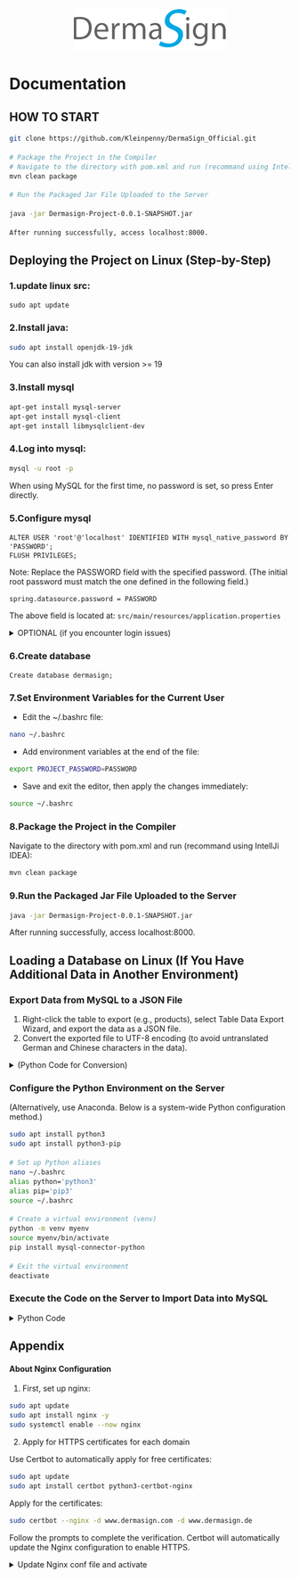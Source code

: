 <div style="text-align: center;">
  <img src="dermasign_logo.png" alt="DermaSign Logo" />
</div>




# Documentation

## HOW TO START 
```bash
git clone https://github.com/Kleinpenny/DermaSign_Official.git

# Package the Project in the Compiler
# Navigate to the directory with pom.xml and run (recommand using IntellJi IDEA):
mvn clean package

# Run the Packaged Jar File Uploaded to the Server

java -jar Dermasign-Project-0.0.1-SNAPSHOT.jar

After running successfully, access localhost:8000.

```


## Deploying the Project on Linux (Step-by-Step)
### 1.update linux src:
```commandline
sudo apt update
```
### 2.Install java:
```bash
sudo apt install openjdk-19-jdk
```
You can also install jdk with version >= 19

### 3.Install mysql
```bash
apt-get install mysql-server
apt-get install mysql-client
apt-get install libmysqlclient-dev
```
### 4.Log into mysql:
```bash
mysql -u root -p
```
When using MySQL for the first time, no password is set, so press Enter directly.

### 5.Configure mysql
```mysql
ALTER USER 'root'@'localhost' IDENTIFIED WITH mysql_native_password BY 'PASSWORD';
FLUSH PRIVILEGES;
```
Note: Replace the PASSWORD field with the specified password. 
(The initial root password must match the one defined in the following field.)
```
spring.datasource.password = PASSWORD
```
The above field is located at:  `src/main/resources/application.properties`


<details>
  <summary>OPTIONAL (if you encounter login issues)</summary>

- If more users are needed, you can create an admin account and set a password for it:

````mysql
CREATE USER 'admin'@'localhost' IDENTIFIED BY 'PASSWORD';
GRANT ALL PRIVILEGES ON *.* TO 'admin'@'localhost' WITH GRANT OPTION;
FLUSH PRIVILEGES;
````

- If you forget the password for the root or admin user, you can reset it as follows:
    - First, stop the MySQL service:
    ```bash
    sudo systemctl stop mysql
    ```
    - Start MySQL in skip-grant-tables mode:
      ```bash
      sudo mysqld_safe --skip-grant-tables &
      ```
    - Log into MySQL without a password:
     ```bash
     mysql -u root
     ```
    - Once logged in, reset the password for the admin or root user:
     ```mysql
     ALTER USER 'root'@'localhost' IDENTIFIED BY 'new_password';
     FLUSH PRIVILEGES;
     ```
    - Finally, restart the MySQL service:
     ```bash
     sudo systemctl start mysql
     ```
</details>

### 6.Create database
```mysql
Create database dermasign;
```

### 7.Set Environment Variables for the Current User
- Edit the ~/.bashrc file:
```bash
nano ~/.bashrc
```
- Add environment variables at the end of the file:
```bash
export PROJECT_PASSWORD=PASSWORD
```
- Save and exit the editor, then apply the changes immediately:
```bash
source ~/.bashrc
```

### 8.Package the Project in the Compiler
Navigate to the directory with pom.xml and run (recommand using IntellJi IDEA):
```bash
mvn clean package
```

### 9.Run the Packaged Jar File Uploaded to the Server
```bash
java -jar Dermasign-Project-0.0.1-SNAPSHOT.jar
```
After running successfully, access localhost:8000.


## Loading a Database on Linux (If You Have Additional Data in Another Environment)
### Export Data from MySQL to a JSON File
1. Right-click the table to export (e.g., products), select Table Data Export Wizard, and export the data as a JSON file.
2. Convert the exported file to UTF-8 encoding (to avoid untranslated German and Chinese characters in the data).
<details>
  <summary>(Python Code for Conversion)</summary>

```python
import json

with open('products.json', 'r', encoding='utf-8') as file:
json_data = json.load(file)

output_file = 'products_utf8.json'

with open(output_file, 'w', encoding='utf-8') as file:
json.dump(json_data, file, ensure_ascii=False, indent=4)

```
</details>

### Configure the Python Environment on the Server
(Alternatively, use Anaconda. Below is a system-wide Python configuration method.)
```bash
sudo apt install python3
sudo apt install python3-pip

# Set up Python aliases
nano ~/.bashrc
alias python='python3'
alias pip='pip3'
source ~/.bashrc

# Create a virtual environment (venv)
python -m venv myenv
source myenv/bin/activate
pip install mysql-connector-python

# Exit the virtual environment
deactivate
```
### Execute the Code on the Server to Import Data into MySQL

<details>
  <summary>Python Code</summary>

```python
# If the database structure has not been modified, otherwise adjust the code as needed.

import json
import mysql.connector

# Connect to the MySQL database
conn = mysql.connector.connect(
  host="localhost",
  user="root",  # Replace with your MySQL username
  password="Your_PWD",  # Replace with your MySQL password
  database="dermasign"
)
cursor = conn.cursor()

# Create the `products` table
cursor.execute("""
    CREATE TABLE IF NOT EXISTS products (
        id INT PRIMARY KEY,
        name VARCHAR(1000),
        description_en TEXT,
        description_de TEXT,
        volume VARCHAR(1000),
        benefit_en TEXT,
        benefit_de TEXT,
        usage_en TEXT,
        usage_de TEXT,
        ingredients_en TEXT,
        ingredients_de TEXT,
        pic_name TEXT,
        nursing_stage VARCHAR(1000),
        product_type VARCHAR(1000),
        professional VARCHAR(20),
        skin_problem VARCHAR(1000),
        dosage VARCHAR(1000),
        suitable_en TEXT,
        suitable_de TEXT
    )
""")

# Open the JSON file and read the data
with open('products_utf8', 'r', encoding='utf-8') as file:
  data = json.load(file)

  # Insert the data into the database
  for item in data:
    sql = """
            INSERT INTO products 
            (id, name, description_en, description_de, volume, benefit_en, benefit_de, usage_en, usage_de, 
             ingredients_en, ingredients_de, pic_name, nursing_stage, product_type, professional, skin_problem, 
             dosage, suitable_en, suitable_de)
            VALUES (%s, %s, %s, %s, %s, %s, %s, %s, %s, %s, %s, %s, %s, %s, %s, %s, %s, %s, %s)
            """
    val = (
      item['id'],
      item.get('name'),
      item.get('description_en'),
      item.get('description_de'),
      item.get('volume'),
      item.get('benefit_en'),
      item.get('benefit_de'),
      item.get('usage_en'),
      item.get('usage_de'),
      item.get('ingredients_en'),
      item.get('ingredients_de'),
      item.get('pic_name'),
      item.get('nursing_stage'),
      item.get('product_type'),
      item.get('professional'),
      item.get('skin_problem'),
      item.get('dosage'),
      item.get('suitable_en'),
      item.get('suitable_de')
    )
    cursor.execute(sql, val)

# Commit the transaction
conn.commit()

# Close the connection
cursor.close()
conn.close()

print("Data inserted successfully!")
```
</details>


## Appendix

#### About Nginx Configuration

1. First, set up nginx:

```bash
sudo apt update
sudo apt install nginx -y
sudo systemctl enable --now nginx
```

2. Apply for HTTPS certificates for each domain

Use Certbot to automatically apply for free certificates:

```bash
sudo apt update
sudo apt install certbot python3-certbot-nginx
```

Apply for the certificates:
```bash
sudo certbot --nginx -d www.dermasign.com -d www.dermasign.de
```
Follow the prompts to complete the verification. Certbot will automatically update the Nginx configuration to enable HTTPS.


<details>
  <summary>Update Nginx conf file and activate</summary>

  Edit /etc/nginx/sites-available/default File, replace all the contents generated by Certbot to the contents below:

```commandline
# Content of the conf file (for reference)

# www.dermasign.com (English website)
server {
    listen 443 ssl;
    server_name www.dermasign.com;

    ssl_certificate /etc/letsencrypt/live/www.dermasign.com/fullchain.pem;
    ssl_certificate_key /etc/letsencrypt/live/www.dermasign.com/privkey.pem;
    include /etc/letsencrypt/options-ssl-nginx.conf;
    ssl_dhparam /etc/letsencrypt/ssl-dhparams.pem;

    location / {
        rewrite ^/$ /?localeData=en_US break;
        proxy_pass http://localhost:8000/;
        proxy_set_header Host $host;
        proxy_set_header X-Real-IP $remote_addr;
        proxy_set_header X-Forwarded-For $proxy_add_x_forwarded_for;
    }
}

# www.dermasign.de (German website)
server {
    listen 443 ssl;
    server_name www.dermasign.de;

    ssl_certificate /etc/letsencrypt/live/www.dermasign.com/fullchain.pem;
    ssl_certificate_key /etc/letsencrypt/live/www.dermasign.com/privkey.pem;
    include /etc/letsencrypt/options-ssl-nginx.conf;
    ssl_dhparam /etc/letsencrypt/ssl-dhparams.pem;

    location / {
        proxy_pass http://localhost:8000/;
        proxy_set_header Host $host;
        proxy_set_header X-Real-IP $remote_addr;
        proxy_set_header X-Forwarded-For $proxy_add_x_forwarded_for;
    }
}

# HTTP -> HTTPS redirection
server {
    listen 80;
    server_name www.dermasign.com www.dermasign.de;

    return 301 https://$host$request_uri;
}

```

```commandline
# Restart Nginx:
sudo nginx -t
sudo systemctl reload nginx

# Check service status:
curl -I https://www.dermasign.com
curl -I https://www.dermasign.de

```

</details>




